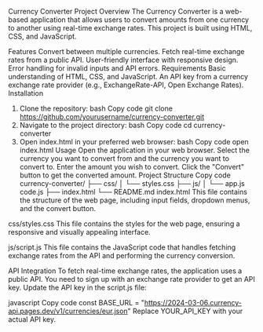 
Currency Converter Project
Overview
The Currency Converter is a web-based application that allows users to convert amounts from one currency to another using real-time exchange rates. This project is built using HTML, CSS, and JavaScript.

Features
Convert between multiple currencies.
Fetch real-time exchange rates from a public API.
User-friendly interface with responsive design.
Error handling for invalid inputs and API errors.
Requirements
Basic understanding of HTML, CSS, and JavaScript.
An API key from a currency exchange rate provider (e.g., ExchangeRate-API, Open Exchange Rates).
Installation
1. Clone the repository:
bash
Copy code
git clone https://github.com/yourusername/currency-converter.git
2. Navigate to the project directory:
bash
Copy code
cd currency-converter
3. Open index.html in your preferred web browser:
bash
Copy code
open index.html
Usage
Open the application in your web browser.
Select the currency you want to convert from and the currency you want to convert to.
Enter the amount you wish to convert.
Click the "Convert" button to get the converted amount.
Project Structure
Copy code
currency-converter/
├── css/
│   └── styles.css
├── js/
│   └── app.js
     code.js
├── index.html
└── README.md
index.html
This file contains the structure of the web page, including input fields, dropdown menus, and the convert button.

css/styles.css
This file contains the styles for the web page, ensuring a responsive and visually appealing interface.

js/script.js
This file contains the JavaScript code that handles fetching exchange rates from the API and performing the currency conversion.

API Integration
To fetch real-time exchange rates, the application uses a public API. You need to sign up with an exchange rate provider to get an API key. Update the API key in the script.js file:

javascript
Copy code
const BASE_URL = "https://2024-03-06.currency-api.pages.dev/v1/currencies/eur.json"
Replace YOUR_API_KEY with your actual API key.


